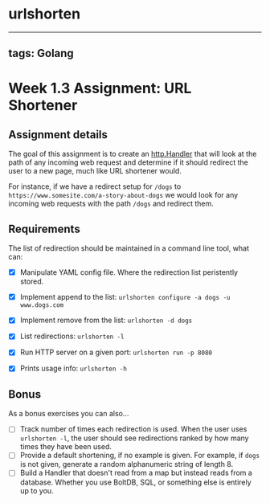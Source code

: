 # urlshorten

---
tags: Golang
---
# Week 1.3 Assignment: URL Shortener

## Assignment details

The goal of this assignment is to create an [http.Handler](https://golang.org/pkg/net/http/#Handler) that will look at the path of any incoming web request and determine if it should redirect the user to a new page, much like URL shortener would.

For instance, if we have a redirect setup for `/dogs` to `https://www.somesite.com/a-story-about-dogs` we would look for any incoming web requests with the path `/dogs` and redirect them.


## Requirements

The list of redirection should be maintained in a command line tool, what can:
- [x] Manipulate YAML config file. Where the redirection list peristently stored.
- [x] Implement append to the list: `urlshorten configure -a dogs -u www.dogs.com` 
- [x] Implement remove from the list: `urlshorten -d dogs`
- [x] List redirections: `urlshorten -l`
- [x] Run HTTP server on a given port: `urlshorten run -p 8080`
- [x] Prints usage info: `urlshorten -h`


## Bonus

As a bonus exercises you can also...

- [ ] Track number of times each redirection is used. When the user uses `urlshorten -l`, the user should see redirections ranked by how many times they have been used.
- [ ] Provide a default shortening, if no example is given. For example, if `dogs` is not given, generate a random alphanumeric string of length 8.
- [ ] Build a Handler that doesn't read from a map but instead reads from a database. Whether you use BoltDB, SQL, or something else is entirely up to you.